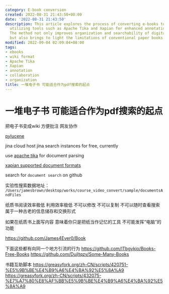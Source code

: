 ```yaml
---
category: E-book conversion
created: 2022-08-31 21:43:50+08:00
date: '2022-08-31 21:43:50'
description: This article explores the process of converting e-books to wiki format,
  utilizing tools such as Apache Tika and Xapian for enhanced annotation and teamwork.
  The method not only improves organization and searchability of digital literature
  but also brings to light the limitations of conventional paper books.
modified: 2022-09-04 02:09:04+08:00
tags:
- ebooks
- wiki format
- Apache Tika
- Xapian
- annotation
- collaboration
- organization
title: 一堆电子书 可能适合作为pdf搜索的起点
---
```


# 一堆电子书 可能适合作为pdf搜索的起点

把电子书变成wiki 方便批注 网友协作

[pylucene](https://downloads.apache.org/lucene/pylucene/pylucene-8.11.0-src.tar.gz)

jina cloud host jina search instances for free, currently

use [apache tika](https://tika.apache.org/download.html) for document parsing

[xapian supported document formats](https://xapian.org/docs/omega/overview.html)

search for `document search` on github

实验性搜索数据地址：
`/Users/jamesbrown/desktop/works/course_video_convert/sample/documentsAndFiles`

纸质书阅读效率极低 利用效率极低 不可以修改 不可以复制 不可以随时查看搜索 属于一种古老的信息储存和交换形式

如果在纸质书上面写内容 意味着你只是把纸当作记忆的工具 不可能发挥“电脑”的功能

https://github.com/James4Ever0/Book

下面这些都有向同一个地方引流的行为
https://github.com/lTbgykio/Books-Free-Books
https://github.com/Dujltqzv/Some-Many-Books

书籍互助脚本
https://greasyfork.org/zh-CN/scripts/420751-%E5%9B%BE%E4%B9%A6%E4%BA%92%E5%8A%A9
https://greasyfork.org/zh-CN/scripts/432075-%E7%A7%80%E8%AF%BB%E5%9B%BE%E4%B9%A6%E4%BA%92%E5%8A%A9
